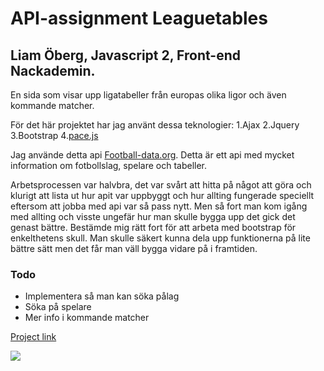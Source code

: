 # API-assignment Leaguetables

## Liam Öberg, Javascript 2, Front-end Nackademin.

En sida som visar upp ligatabeller från europas olika ligor och även kommande matcher.

För det här projektet har jag använt dessa teknologier:
1.Ajax
2.Jquery
3.Bootstrap
4.[pace.js](http://github.hubspot.com/pace/docs/welcome/)

Jag använde detta api [Football-data.org](http://api.football-data.org/index). Detta är ett api med mycket information om fotbollslag, spelare och tabeller.

Arbetsprocessen var halvbra, det var svårt att hitta på något att göra och klurigt att lista ut hur apit var uppbyggt och hur allting
fungerade speciellt eftersom att jobba med api var så pass nytt. Men så fort man kom igång med allting och visste ungefär hur man skulle
bygga upp det gick det genast bättre. Bestämde mig rätt fort för att arbeta med bootstrap för enkelthetens skull. 
Man skulle säkert kunna dela upp funktionerna på lite bättre sätt men det får man väll bygga vidare på i framtiden.

### Todo
* Implementera så man kan söka pålag
* Söka på spelare
* Mer info i kommande matcher

[Project link](https://mrlangboi.github.io/API-assignment/)

![](https://media.giphy.com/media/3o6gEaYbewKku0GwPS/giphy.gif)
